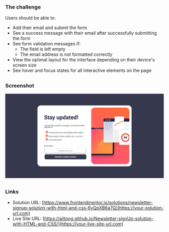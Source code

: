### The challenge

Users should be able to:

- Add their email and submit the form
- See a success message with their email after successfully submitting the form
- See form validation messages if:
  - The field is left empty
  - The email address is not formatted correctly
- View the optimal layout for the interface depending on their device's screen size
- See hover and focus states for all interactive elements on the page
##
### Screenshot

![](./screenshot.jpg)
##
### Links

- Solution URL: [https://www.frontendmentor.io/solutions/newsletter-signup-solution-with-html-and-css-6yQpXB6a7Q](https://your-solution-url.com)
- Live Site URL: [https://ailtong.github.io/Newsletter-signUp-solution-with-HTML-and-CSS/](https://your-live-site-url.com)
